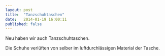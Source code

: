 ```yaml
---
layout: post
title:  "Tanzschuhtaschen"
date:   2014-01-19 16:00:11
published: false
---
```


Neu haben wir auch Tanzschuhtaschen.


Die Schuhe verlüften von selber im luftdurchlässigen Material der Tasche.

